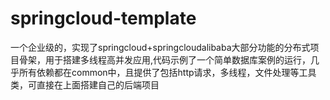 # springcloud-template
一个企业级的，实现了springcloud+springcloudalibaba大部分功能的分布式项目骨架，用于搭建多线程高并发应用,代码示例了一个简单数据库案例的运行，几乎所有依赖都在common中，且提供了包括http请求，多线程，文件处理等工具类，可直接在上面搭建自己的后端项目
